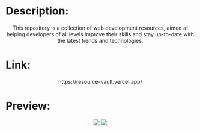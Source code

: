 # Description:
<div align="center">
This repository is a collection of web development resources, aimed at helping developers of all levels improve their skills and stay up-to-date with the latest trends and technologies.
</div>

# Link:
<div align="center">
https://resource-vault.vercel.app/
</div>

# Preview:
<div align="center">
<img src="https://github.com/user-attachments/assets/9eba4ce7-fc80-4c7e-be70-ee255cd9b235">
<img src="https://github.com/user-attachments/assets/4db3b921-e5af-432f-977a-0c54aa16a0e8">

</div>



